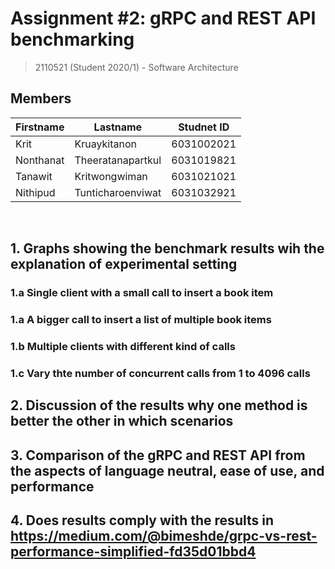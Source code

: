 # Assignment #2: gRPC and REST API benchmarking

> 2110521 (Student 2020/1) - Software Architecture

## Members

| Firstname | Lastname          | Studnet ID |
| --------- | ----------------- | ---------- |
| Krit      | Kruaykitanon      | 6031002021 |
| Nonthanat | Theeratanapartkul | 6031019821 |
| Tanawit   | Kritwongwiman     | 6031021021 |
| Nithipud  | Tunticharoenviwat | 6031032921 |

<br>

## 1. Graphs showing the benchmark results wih the explanation of experimental setting

### 1.a Single client with a small call to insert a book item

### 1.a A bigger call to insert a list of multiple book items

### 1.b Multiple clients with different kind of calls

### 1.c Vary thte number of concurrent calls from 1 to 4096 calls

## 2. Discussion of the results why one method is better the other in which scenarios

## 3. Comparison of the gRPC and REST API from the aspects of language neutral, ease of use, and performance

## 4. Does results comply with the results in https://medium.com/@bimeshde/grpc-vs-rest-performance-simplified-fd35d01bbd4
